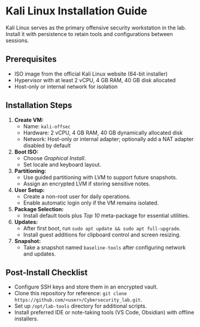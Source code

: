 # Kali Linux Installation Guide

Kali Linux serves as the primary offensive security workstation in the lab. Install it with persistence to retain tools and configurations between sessions.

## Prerequisites

- ISO image from the official Kali Linux website (64-bit installer)
- Hypervisor with at least 2 vCPU, 4 GB RAM, 40 GB disk allocated
- Host-only or internal network for isolation

## Installation Steps

1. **Create VM:**
   - Name: `kali-offsec`
   - Hardware: 2 vCPU, 4 GB RAM, 40 GB dynamically allocated disk
   - Network: Host-only or internal adapter; optionally add a NAT adapter disabled by default
2. **Boot ISO:**
   - Choose *Graphical Install*.
   - Set locale and keyboard layout.
3. **Partitioning:**
   - Use guided partitioning with LVM to support future snapshots.
   - Assign an encrypted LVM if storing sensitive notes.
4. **User Setup:**
   - Create a non-root user for daily operations.
   - Enable automatic login only if the VM remains isolated.
5. **Package Selection:**
   - Install default tools plus *Top 10* meta-package for essential utilities.
6. **Updates:**
   - After first boot, run `sudo apt update && sudo apt full-upgrade`.
   - Install guest additions for clipboard control and screen resizing.
7. **Snapshot:**
   - Take a snapshot named `baseline-tools` after configuring network and updates.

## Post-Install Checklist

- Configure SSH keys and store them in an encrypted vault.
- Clone this repository for reference: `git clone https://github.com/<user>/Cybersecurity_lab.git`.
- Set up `/opt/lab-tools` directory for additional scripts.
- Install preferred IDE or note-taking tools (VS Code, Obsidian) with offline installers.
